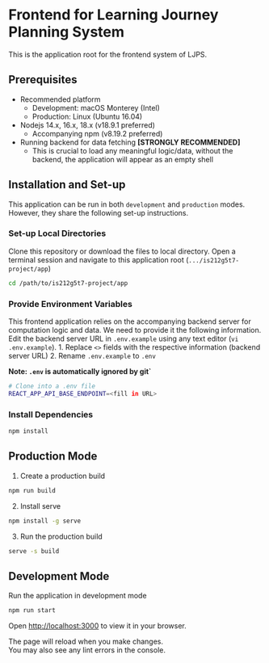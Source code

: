 # Frontend for Learning Journey Planning System

This is the application root for the frontend system of LJPS.

## Prerequisites

- Recommended platform
    - Development: macOS Monterey (Intel)
    - Production: Linux (Ubuntu 16.04)
- Nodejs 14.x, 16.x, 18.x (v18.9.1 preferred)
    - Accompanying npm (v8.19.2 preferred)
- Running backend for data fetching **[STRONGLY RECOMMENDED]**
    - This is crucial to load any meaningful logic/data, without the backend, the application will appear as an empty shell

## Installation and Set-up

This application can be run in both `development` and `production` modes. However, they share the following set-up instructions.

### Set-up Local Directories

Clone this repository or download the files to local directory.
Open a terminal session and navigate to this application root (`.../is212g5t7-project/app`)

```bash
cd /path/to/is212g5t7-project/app
```

### Provide Environment Variables

This frontend application relies on the accompanying backend server for computation logic and data. We need to provide it the following information. Edit the backend server URL in `.env.example` using any text editor (`vi .env.example`).
    1. Replace `<>` fields with the respective information (backend server URL)
    2. Rename `.env.example` to `.env`

**Note: `.env` is automatically ignored by git`**
```bash
# Clone into a .env file
REACT_APP_API_BASE_ENDPOINT=<fill in URL>
```

### Install Dependencies

```bash
npm install
```

## Production Mode

1. Create a production build
```bash
npm run build
```

2. Install serve
```bash
npm install -g serve
```

3. Run the production build
```bash
serve -s build
```

## Development Mode

Run the application in development mode
```bash
npm run start
```

Open [http://localhost:3000](http://localhost:3000) to view it in your browser.

The page will reload when you make changes.\
You may also see any lint errors in the console.
